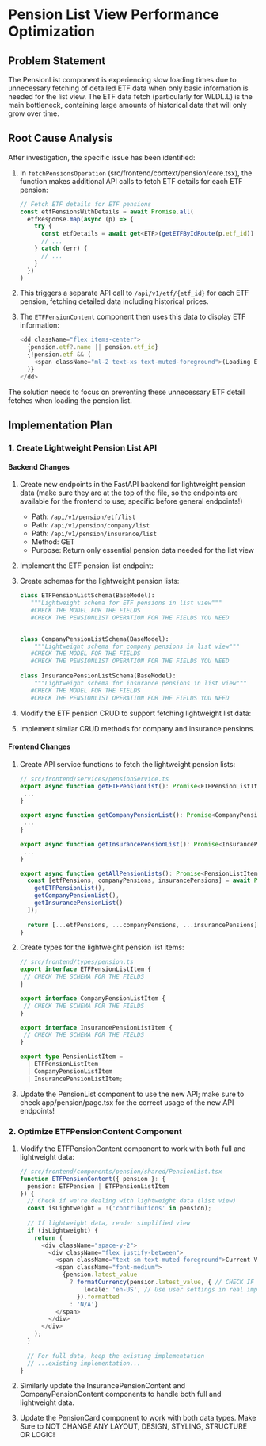 # Pension List View Performance Optimization

## Problem Statement
The PensionList component is experiencing slow loading times due to unnecessary fetching of detailed ETF data when only basic information is needed for the list view. The ETF data fetch (particularly for WLDL.L) is the main bottleneck, containing large amounts of historical data that will only grow over time.

## Root Cause Analysis
After investigation, the specific issue has been identified:

1. In `fetchPensionsOperation` (src/frontend/context/pension/core.tsx), the function makes additional API calls to fetch ETF details for each ETF pension:
   ```typescript
   // Fetch ETF details for ETF pensions
   const etfPensionsWithDetails = await Promise.all(
     etfResponse.map(async (p) => {
       try {
         const etfDetails = await get<ETF>(getETFByIdRoute(p.etf_id))
         // ...
       } catch (err) {
         // ...
       }
     })
   )
   ```

2. This triggers a separate API call to `/api/v1/etf/{etf_id}` for each ETF pension, fetching detailed data including historical prices.

3. The `ETFPensionContent` component then uses this data to display ETF information:
   ```typescript
   <dd className="flex items-center">
     {pension.etf?.name || pension.etf_id}
     {!pension.etf && (
       <span className="ml-2 text-xs text-muted-foreground">(Loading ETF details...)</span>
     )}
   </dd>
   ```

The solution needs to focus on preventing these unnecessary ETF detail fetches when loading the pension list.

## Implementation Plan

### 1. Create Lightweight Pension List API

#### Backend Changes
1. Create new endpoints in the FastAPI backend for lightweight pension data (make sure they are at the top of the file, so the endpoints are available for the frontend to use; specific before general endpoints!)
   - Path: `/api/v1/pension/etf/list`
   - Path: `/api/v1/pension/company/list`
   - Path: `/api/v1/pension/insurance/list`
   - Method: GET
   - Purpose: Return only essential pension data needed for the list view

2. Implement the ETF pension list endpoint:

3. Create schemas for the lightweight pension lists:
   ```python
   class ETFPensionListSchema(BaseModel):
      """Lightweight schema for ETF pensions in list view"""
      #CHECK THE MODEL FOR THE FIELDS
      #CHECK THE PENSIONLIST OPERATION FOR THE FIELDS YOU NEED


   class CompanyPensionListSchema(BaseModel):
       """Lightweight schema for company pensions in list view"""
      #CHECK THE MODEL FOR THE FIELDS
      #CHECK THE PENSIONLIST OPERATION FOR THE FIELDS YOU NEED
       
   class InsurancePensionListSchema(BaseModel):
       """Lightweight schema for insurance pensions in list view"""
      #CHECK THE MODEL FOR THE FIELDS
      #CHECK THE PENSIONLIST OPERATION FOR THE FIELDS YOU NEED
   ```

4. Modify the ETF pension CRUD to support fetching lightweight list data:

5. Implement similar CRUD methods for company and insurance pensions.

#### Frontend Changes
1. Create API service functions to fetch the lightweight pension lists:
   ```typescript
   // src/frontend/services/pensionService.ts
   export async function getETFPensionList(): Promise<ETFPensionListItem[]> {
    ...
   }
   
   export async function getCompanyPensionList(): Promise<CompanyPensionListItem[]> {
    ...
   }
   
   export async function getInsurancePensionList(): Promise<InsurancePensionListItem[]> {
    ...
   }
   
   export async function getAllPensionLists(): Promise<PensionListItem[]> {
     const [etfPensions, companyPensions, insurancePensions] = await Promise.all([
       getETFPensionList(),
       getCompanyPensionList(),
       getInsurancePensionList()
     ]);
     
     return [...etfPensions, ...companyPensions, ...insurancePensions];
   }
   ```

2. Create types for the lightweight pension list items:
   ```typescript
   // src/frontend/types/pension.ts
   export interface ETFPensionListItem {
    // CHECK THE SCHEMA FOR THE FIELDS
   }
   
   export interface CompanyPensionListItem {
    // CHECK THE SCHEMA FOR THE FIELDS
   }
   
   export interface InsurancePensionListItem {
    // CHECK THE SCHEMA FOR THE FIELDS
   }
   
   export type PensionListItem = 
     | ETFPensionListItem 
     | CompanyPensionListItem 
     | InsurancePensionListItem;
   ```

3. Update the PensionList component to use the new API; make sure to check app/pension/page.tsx for the correct usage of the new API endpoints!

### 2. Optimize ETFPensionContent Component

1. Modify the ETFPensionContent component to work with both full and lightweight data:
   ```typescript
   // src/frontend/components/pension/shared/PensionList.tsx
   function ETFPensionContent({ pension }: { 
     pension: ETFPension | ETFPensionListItem
   }) {
     // Check if we're dealing with lightweight data (list view)
     const isLightweight = !('contributions' in pension);
     
     // If lightweight data, render simplified view
     if (isLightweight) {
       return (
         <div className="space-y-2">
           <div className="flex justify-between">
             <span className="text-sm text-muted-foreground">Current Value</span>
             <span className="font-medium">
               {pension.latest_value 
                 ? formatCurrency(pension.latest_value, { // CHECK IF formatCurrency IS WORKING LIKE THIS!
                     locale: 'en-US', // Use user settings in real implementation!!!
                   }).formatted
                 : 'N/A'}
             </span>
           </div>
         </div>
       );
     }
     
     // For full data, keep the existing implementation
     // ...existing implementation...
   }
   ```

2. Similarly update the InsurancePensionContent and CompanyPensionContent components to handle both full and lightweight data.

3. Update the PensionCard component to work with both data types. Make Sure to NOT CHANGE ANY LAYOUT, DESIGN, STYLING, STRUCTURE OR LOGIC!
    <!-- src/frontend/components/pension/shared/PensionList.tsx -->